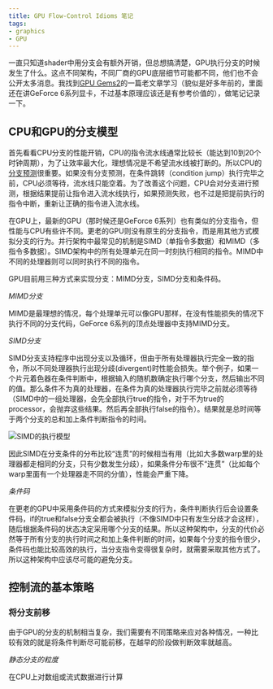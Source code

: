 ```yaml
---
title: GPU Flow-Control Idioms 笔记
tags:
- graphics
- GPU
---
```


一直只知道shader中用分支会有额外开销，但总想搞清楚，GPU执行分支的时候发生了什么。这点不同架构，不同厂商的GPU底层细节可能都不同，他们也不会公开太多消息。我找到[GPU Gems2](https://developer.nvidia.com/gpugems/gpugems2/part-iv-general-purpose-computation-gpus-primer/chapter-34-gpu-flow-control-idioms)的一篇老文章学习（貌似是好多年前的，里面还在讲GeForce 6系列显卡，不过基本原理应该还是有参考价值的），做笔记记录一下。

## CPU和GPU的分支模型

首先看看CPU分支的性能开销，CPU的指令流水线通常比较长（能达到10到20个时钟周期），为了让效率最大化，理想情况是不希望流水线被打断的。所以CPU的[分支预测](https://en.wikipedia.org/wiki/Branch_predictor)很重要。如果没有分支预测，在条件跳转（condition jump）执行完毕之前，CPU必须等待，流水线只能空着。为了改善这个问题，CPU会对分支进行预测，根据结果提前让指令进入流水线执行，如果预测失败，也不过是把提前执行的指令中断，重新让正确的指令进入流水线。

在GPU上，最新的GPU（那时候还是GeForce 6系列）也有类似的分支指令，但性能与CPU有些许不同。更老的GPU则没有原生的分支指令，而是用其他方式模拟分支的行为。并行架构中最常见的机制是SIMD（单指令多数据）和MIMD（多指令多数据）。SIMD架构中的所有处理单元在同一时刻执行相同的指令。MIMD中不同的处理器则可以同时执行不同的指令。

GPU目前用三种方式来实现分支：MIMD分支，SIMD分支和条件码。

*MIMD分支*

MIMD是最理想的情况，每个处理单元可以像GPU那样，在没有性能损失的情况下执行不同的分支代码，GeForce 6系列的顶点处理器中支持MIMD分支。

*SIMD分支*

SIMD分支支持程序中出现分支以及循环，但由于所有处理器执行完全一致的指令，所以不同处理器执行出现分歧(divergent)时性能会损失。举个例子，如果一个片元着色器在条件判断中，根据输入的随机数确定执行哪个分支，然后输出不同的值。那么条件不为真的处理器，在条件为真的处理器执行完毕之前就必须等待（SIMD中的一组处理器，会先全部执行true的指令，对于不为true的processor，会抛弃这些结果。然后再全部执行false的指令）。结果就是总时间等于两个分支的总和加上条件判断指令的时间。

![SIMD的执行模型]()

因此SIMD在分支条件的分布比较“连贯”的时候相当有用（比如大多数warp里的处理器都走相同的分支，只有少数发生分歧），如果条件分布很不“连贯”（比如每个warp里面有一个处理器走不同的分值），性能会严重下降。

*条件码*

在更老的GPU中采用条件码的方式来模拟分支的行为，条件判断执行后会设置条件码，if的true和false分支全都会被执行（不像SIMD中只有发生分歧才会这样），随后根据条件码的状态决定采用哪个分支的结果。所以这种架构中，分支的代价必然等于所有分支的执行时间之和加上条件判断的时间，如果每个分支的指令很少，条件码也能比较高效的执行，当分支指令变得很复杂时，就需要采取其他方式了。所以这种架构中应该尽可能的避免分支。

## 控制流的基本策略

### 将分支前移

由于GPU的分支的机制相当复杂，我们需要有不同策略来应对各种情况，一种比较有效的就是将条件判断尽可能前移，在越早的阶段做判断效率就越高。

*静态分支的粒度*

在CPU上对数组或流式数据进行计算